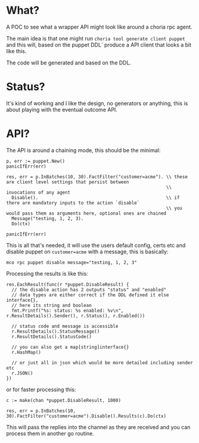 # What?

A POC to see what a wrapper API might look like around a choria rpc agent.

The main idea is that one might run `choria tool generate client puppet` and this will, based on the puppet DDL` produce a API client that looks a bit like this.

The code will be generated and based on the DDL.

# Status?

It's kind of working and I like the design, no generators or anything, this is about playing with the eventual outcome API.

# API?

The API is around a chaining mode, this should be the minimal:

```golang
p, err := puppet.New()
panicIfErr(err)

res, err = p.InBatches(10, 30).FactFilter("customer=acme"). \\ these are client level settings that persist between
                                                            \\ invocations of any agent
  Disable().                                                \\ if there are mandatory inputs to the action `disable`
                                                            \\ you would pass them as arguments here, optional ones are chained
  Message("testing, 1, 2, 3).
  Do(ctx)

panicIfErr(err)
```

This is all that's needed, it will use the users default config, certs etc and disable puppet on `customer=acme` with a message, this is basically:

```
mco rpc puppet disable message="testing, 1, 2, 3"
```

Processing the results is like this:

```golang
res.EachResult(func(r *puppet.DisableResult) {
  // the disable action has 2 outputs "status" and "enabled"
  // data types are either correct if the DDL defined it else interface{},
  // here its string and boolean
  fmt.Printf("%s: status: %s enabled: %v\n", r.ResultDetails().Sender(), r.Status(), r.Enabled())

  // status code and message is accessible
  r.ResultDetails().StatusMessage()
  r.ResultDetails().StatusCode()

  // you can also get a map[string]interface{}
  r.HashMap()

  // or just all in json which would be more detailed including sender etc
  r.JSON()
})
```

or for faster processing this:

```golang
c := make(chan *puppet.DisableResult, 1000)

res, err = p.InBatches(10, 30).FactFilter("customer=acme").Disable().Results(c).Do(ctx)
```

This will pass the replies into the channel as they are received and you can process them in another go routine.

